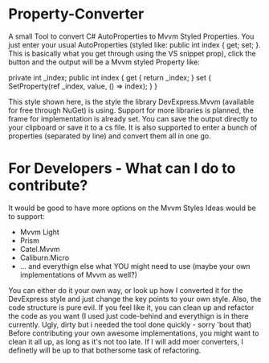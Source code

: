 # Property-Converter
A small Tool to convert C# AutoProperties to Mvvm Styled Properties.
You just enter your usual AutoProperties (styled like: public int index { get; set; }. This is basically what you get through using the VS snippet prop),
click the button and the output will be a Mvvm styled Property like:

private int _index;
public int index
{
get { return _index; }
set { SetProperty(ref _index, value, () => index); }
}

This style shown here, is the style the library DevExpress.Mvvm (available for free through NuGet) is using. Support for more libraries is planned, the frame for implementation is already set.
You can save the output directly to your clipboard or save it to a cs file. 
It is also supported to enter a bunch of properties (separated by line) and convert them all in one go.

# For Developers - What can I do to contribute?
It would be good to have more options on the Mvvm Styles
Ideas would be to support:

- Mvvm Light
- Prism
- Catel.Mvvm
- Caliburn.Micro
- ... and  everythign else what YOU might need to use (maybe your own implementations of Mvvm as well?)

You can either do it your own way, or look up how I converted it for the DevExpress style and just change the key points to your own style.
Also, the code structure is pure evil. If you feel like it, you can clean up and refactor the code as you want (I used just code-behind and everythign is in there  currently. Ugly, dirty but i needed the tool done quickly - sorry 'bout that)
Before contributing your own awesome implementations, you might want to clean it all up, as long as it's not too late. If I will add moer converters, I definetly will be up to that bothersome task of refactoring.
